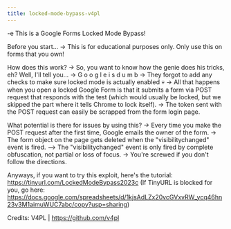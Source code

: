 ```yaml
---
title: locked-mode-bypass-v4pl
---
```


-e 
This is a Google Forms Locked Mode Bypass!

Before you start...
-> This is for educational purposes only. Only use this on forms that you own!

How does this work?
-> So, you want to know how the genie does his tricks, eh?  Well, I'll tell you...
-> G o o g l e   i s   d u m b
-> They forgot to add any checks to make sure locked mode is actually enabled 💀
-> All that happens when you open a locked Google Form is that it submits a form via POST request that responds with the test 
(which would usually be locked, but we skipped the part where it tells Chrome to lock itself).
-> The token sent with the POST request can easily be scrapped from the form login page.

What potential is there for issues by using this?
-> Every time you make the POST request after the first time, Google emails the owner of the form.
-> The form object on the page gets deleted when the "visibilitychanged" event is fired.
--> The "visibilitychanged" event is only fired by complete obfuscation, not partial or loss of focus.
-> You're screwed if you don't follow the directions.

Anyways, if you want to try this exploit, here's the tutorial:
https://tinyurl.com/LockedModeBypass2023c
(If TinyURL is blocked for you, go here: https://docs.google.com/spreadsheets/d/1kjsAdLZx20vcGVxvRW_ycq46hn23v3M1aimuWUC7abc/copy?usp=sharing)

Credits:
V4PL | https://github.com/v4pl
